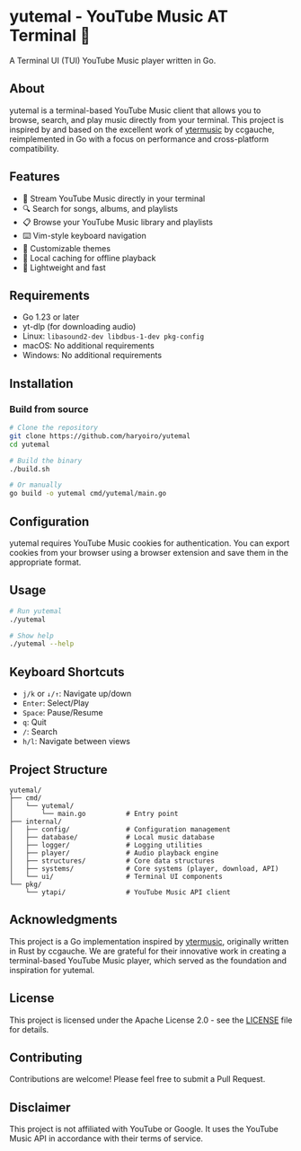 # yutemal - YouTube Music AT Terminal 🎵

A Terminal UI (TUI) YouTube Music player written in Go.

## About

yutemal is a terminal-based YouTube Music client that allows you to browse, search, and play music directly from your terminal. This project is inspired by and based on the excellent work of [ytermusic](https://github.com/ccgauche/ytermusic) by ccgauche, reimplemented in Go with a focus on performance and cross-platform compatibility.

## Features

- 🎵 Stream YouTube Music directly in your terminal
- 🔍 Search for songs, albums, and playlists
- 📋 Browse your YouTube Music library and playlists
- ⌨️ Vim-style keyboard navigation
- 🎨 Customizable themes
- 💾 Local caching for offline playback
- 🚀 Lightweight and fast

## Requirements

- Go 1.23 or later
- yt-dlp (for downloading audio)
- Linux: `libasound2-dev libdbus-1-dev pkg-config`
- macOS: No additional requirements
- Windows: No additional requirements

## Installation

### Build from source

```bash
# Clone the repository
git clone https://github.com/haryoiro/yutemal
cd yutemal

# Build the binary
./build.sh

# Or manually
go build -o yutemal cmd/yutemal/main.go
```

## Configuration

yutemal requires YouTube Music cookies for authentication. You can export cookies from your browser using a browser extension and save them in the appropriate format.

## Usage

```bash
# Run yutemal
./yutemal

# Show help
./yutemal --help
```

## Keyboard Shortcuts

- `j/k` or `↓/↑`: Navigate up/down
- `Enter`: Select/Play
- `Space`: Pause/Resume
- `q`: Quit
- `/`: Search
- `h/l`: Navigate between views

## Project Structure

```
yutemal/
├── cmd/
│   └── yutemal/
│       └── main.go          # Entry point
├── internal/
│   ├── config/              # Configuration management
│   ├── database/            # Local music database
│   ├── logger/              # Logging utilities
│   ├── player/              # Audio playback engine
│   ├── structures/          # Core data structures
│   ├── systems/             # Core systems (player, download, API)
│   └── ui/                  # Terminal UI components
└── pkg/
    └── ytapi/               # YouTube Music API client
```

## Acknowledgments

This project is a Go implementation inspired by [ytermusic](https://github.com/ccgauche/ytermusic), originally written in Rust by ccgauche. We are grateful for their innovative work in creating a terminal-based YouTube Music player, which served as the foundation and inspiration for yutemal.

## License

This project is licensed under the Apache License 2.0 - see the [LICENSE](LICENSE) file for details.

## Contributing

Contributions are welcome! Please feel free to submit a Pull Request.

## Disclaimer

This project is not affiliated with YouTube or Google. It uses the YouTube Music API in accordance with their terms of service.
